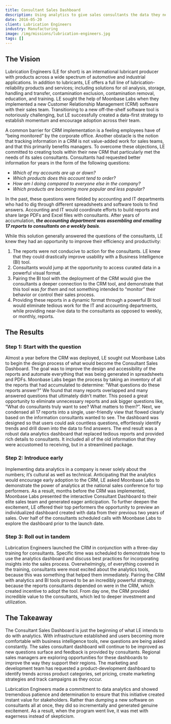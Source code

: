 ```yaml
---
title: Consultant Sales Dashboard
description: Using analytics to give sales consultants the data they need to be effective.
date: 2016-05-20
client: Lubrication Engineers
industry: Manufacturing
image: /img/missions/lubrication-engineers.jpg
tags: []
---
```


## The Vision

Lubrication Engineers (LE for short) is an international lubricant producer with products across a wide spectrum of automotive and industrial applications. In addition to lubricants, LE offers a full line of lubrication-reliability products and services; including solutions for oil analysis, storage, handling and transfer, contamination exclusion, contamination removal, education, and training. LE sought the help of Moonbase Labs when they implemented a new Customer Relationship Management (CRM) software with their sales team. Transitioning to a new off-the-shelf software tool is notoriously challenging, but LE successfully created a data-first strategy to establish momentum and encourage adoption across their team.

A common barrier for CRM implementation is a feeling employees have of “being monitored” by the corporate office. Another obstacle is the notion that tracking information in a CRM is not value-added work for sales teams, and that this primarily benefits managers. To overcome these objections, LE committed to creating tools within their new CRM that particularly met the needs of its sales consultants. Consultants had requested better information for years in the form of the following questions:

*   _Which of my accounts are up or down?_
*   _Which products does this account tend to order?_
*   _How am I doing compared to everyone else in the company?_
*   _Which products are becoming more popular and less popular?_

In the past, these questions were fielded by accounting and IT departments who had to dig through different spreadsheets and software tools to find answers. Accounting and IT would coordinate efforts to build reports and share large PDFs and Excel files with consultants. After years of accumulation, **_the accounting department was assembling and emailing 17 reports to consultants on a weekly basis_**.

While this solution generally answered the questions of the consultants, LE knew they had an opportunity to improve their efficiency and productivity:

1.  The reports were not conducive to action for the consultants. LE knew that they could drastically improve usability with a Business Intelligence (BI) tool.
2.  Consultants would jump at the opportunity to access curated data in a powerful visual format.
3.  Pairing the BI tool with the deployment of the CRM would give the consultants a deeper connection to the CRM tool, and demonstrate that this tool was _for them_ and not something intended to “monitor” their behavior or control their sales process.
4.  Providing these reports in a dynamic format through a powerful BI tool would eliminate tedious work for the IT and accounting departments, while providing near-live data to the consultants as opposed to weekly, or monthly, reports.

## The Results

### Step 1: Start with the question

Almost a year before the CRM was deployed, LE sought out Moonbase Labs to begin the design process of what would become the Consultant Sales Dashboard. The goal was to improve the design and accessibility of the reports and automate everything that was being generated in spreadsheets and PDFs. Moonbase Labs began the process by taking an inventory of all the reports that had accumulated to determine: “What questions do these reports answer?” We found that many reports overlapped and many answered questions that ultimately didn’t matter. This posed a great opportunity to eliminate unnecessary reports and ask bigger questions like, “What do consultants truly want to see? What matters to them?”. Next, we condensed all 17 reports into a single, user-friendly view that flowed clearly based on the information consultants wanted to see. The dashboard was designed so that users could ask countless questions, effortlessly identify trends and drill down into the data to find answers. The end result was a robust data analytics dashboard that replaced tedious reports and provided rich details to consultants. It included all of the old information that they were accustomed to receiving, but in a streamlined package.

### Step 2: Introduce early

Implementing data analytics in a company is never solely about the numbers; it’s cultural as well as technical. Anticipating that the analytics would encourage early adoption to the CRM, LE asked Moonbase Labs to demonstrate the power of analytics at the national sales conference for top performers. As a result, months before the CRM was implemented, Moonbase Labs presented the interactive Consultant Dashboard to their elite sales team and generated eager anticipation. To further deepen the excitement, LE offered their top performers the opportunity to preview an individualized dashboard created with data from their previous two years of sales. Over half of the consultants scheduled calls with Moonbase Labs to explore the dashboard prior to the launch date.

### Step 3: Roll out in tandem

Lubrication Engineers launched the CRM in conjunction with a three-day training for consultants. Specific time was scheduled to demonstrate how to use the analytics dashboard and discuss best practices for incorporating insights into the sales process. Overwhelmingly, of everything covered in the training, consultants were most excited about the analytics tools, because this was something that helped them immediately. Pairing the CRM with analytics and BI tools proved to be an incredibly powerful strategy, because the reports consultants depended on were in the CRM, which created incentive to adopt the tool. From day one, the CRM provided incredible value to the consultants, which led to deeper investment and utilization.

## The Takeaway

The Consultant Sales Dashboard is just the beginning of what LE intends to do with analytics. With infrastructure established and users becoming more comfortable with business intelligence tools, new questions are being asked constantly. The sales consultant dashboard will continue to be improved as new questions surface and feedback is provided by consultants. Regional sales managers are exploring opportunities for these dashboards to improve the way they support their regions. The marketing and development team has requested a product-development dashboard to identify trends across product categories, set pricing, create marketing strategies and track campaigns as they occur.

Lubrication Engineers made a commitment to data analytics and showed tremendous patience and determination to ensure that this initiative created instant value for stakeholders. Rather than dumping a new software on consultants all at once, they did so incrementally and generated genuine excitement. As a result, when the program went live, it was met with eagerness instead of skepticism.

